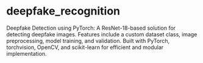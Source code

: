 # deepfake_recognition
Deepfake Detection using PyTorch: A ResNet-18-based solution for detecting deepfake images. Features include a custom dataset class, image preprocessing, model training, and validation. Built with PyTorch, torchvision, OpenCV, and scikit-learn for efficient and modular implementation.
